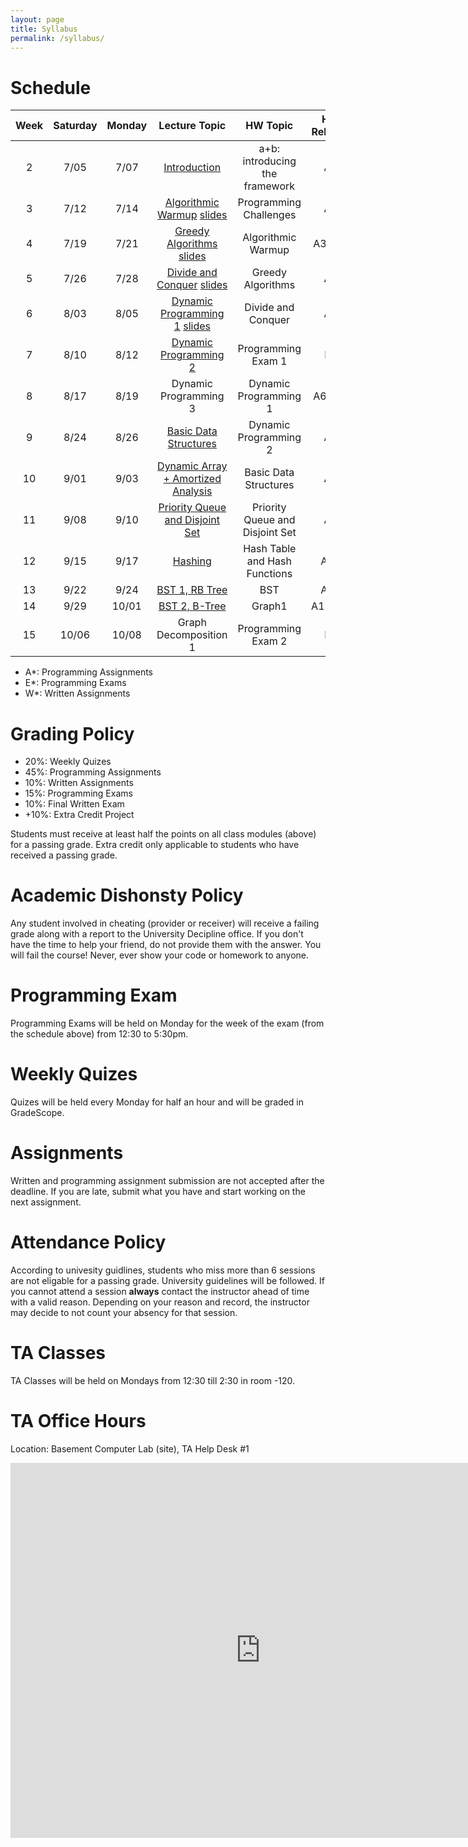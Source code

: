 ```yaml
---
layout: page
title: Syllabus
permalink: /syllabus/
---
```


# Schedule

|Week|Saturday|Monday |    Lecture Topic                  | HW Topic                       |HW Release|   TA1    |    TA2     |Occasion|
|:--:|:------:|:-----:|:---------------------------------:|:------------------------------:|:------:|:----------:|:----------:|--------|
| 2  |  7/05  |  7/07 | [Introduction](https://drive.iust.ac.ir/index.php/s/cAmt9OxowvKMgX0/download?path=%2FCoursera%2F1-AlgorithmToolBox%2FVideos&files=01-Programming_Challenges.zip)                      | a+b: introducing the framework | A1     |  Mirzajani | Hashemi | |
| 3  |  7/12  |  7/14 | [Algorithmic Warmup](https://drive.iust.ac.ir/index.php/s/cAmt9OxowvKMgX0/download?path=%2FCoursera%2F1-AlgorithmToolBox%2FVideos&files=02-Algorithmic_Warmup.zip) [slides](https://drive.iust.ac.ir/index.php/s/cAmt9OxowvKMgX0/download?path=%2FCoursera%2F1-AlgorithmToolBox%2FSlides&files=week2_algorithmic_warmup.zip)               | Programming  Challenges        | A2     |  Sheikhi   | Nobakhtian | |
| 4  |  7/19  |  7/21 | [Greedy Algorithms](https://drive.iust.ac.ir/index.php/s/cAmt9OxowvKMgX0/download?path=%2FCoursera%2F1-AlgorithmToolBox%2FVideos&files=03-Greedy_Algorithms.zip) [slides](https://drive.iust.ac.ir/index.php/s/cAmt9OxowvKMgX0/download?path=%2FCoursera%2F1-AlgorithmToolBox%2FSlides&files=week3_greedy_algorithms.zip)                | Algorithmic Warmup             | A3, W1 |  Hosseini  | Namazi| |
| 5  |  7/26  |  7/28 | [Divide and Conquer](https://drive.iust.ac.ir/index.php/s/cAmt9OxowvKMgX0/download?path=%2FCoursera%2F1-AlgorithmToolBox%2FVideos&files=04-Divide-and-Conquer.zip) [slides](https://drive.iust.ac.ir/index.php/s/cAmt9OxowvKMgX0/download?path=%2FCoursera%2F1-AlgorithmToolBox%2FSlides&files=week4_divide_and_conquer.zip)               | Greedy Algorithms              | A4     |  Zeynolabedin | Rostamkhani | Saturaday Off|
| 6  |  8/03  |  8/05 | [Dynamic Programming 1](https://drive.iust.ac.ir/index.php/s/cAmt9OxowvKMgX0/download?path=%2FCoursera%2F1-AlgorithmToolBox%2FVideos&files=05-Dynamic_Programming_1.zip) [slides](https://drive.iust.ac.ir/index.php/s/cAmt9OxowvKMgX0/download?path=%2FCoursera%2F1-AlgorithmToolBox%2FSlides&files=week5_and_6_dynamic_programming.zip)           | Divide and Conquer             | A5     | Lotfollahi | Nazarzadeh | |
| 7  |  8/10  |  8/12 | [Dynamic Programming 2](https://drive.iust.ac.ir/index.php/s/cAmt9OxowvKMgX0/download?path=%2FCoursera%2F1-AlgorithmToolBox%2FVideos&files=06-Dynamic_Programming_2.zip)             | Programming Exam 1             | E1     |  Mirzajani | Hashemi   | |
| 8  |  8/17  |  8/19 | Dynamic Programming 3             | Dynamic Programming 1          | A6, W2 |  Sheikhi   | Nobakhtian  | |
| 9  |  8/24  |  8/26 | [Basic Data Structures](https://drive.iust.ac.ir/index.php/s/cAmt9OxowvKMgX0/download?path=%2FCoursera%2F2-DataStructures%2FVideos&files=01-1._BASIC_DATA_STRUCTURES.zip)             | Dynamic Programming 2          | A7     |  Hosseini | Namazi     | |
| 10 |  9/01  |  9/03 | [Dynamic Array + Amortized Analysis](https://drive.iust.ac.ir/index.php/s/cAmt9OxowvKMgX0/download?path=%2FCoursera%2F2-DataStructures%2FVideos&files=02-2._DYNAMIC_ARRAYS_AND_AMORTIZED_ANALYSIS.zip)| Basic Data Structures          | A8     |  Zeynolabedin | Rostamkhani     | |
| 11 |  9/08  |  9/10 | [Priority Queue and Disjoint Set](https://drive.iust.ac.ir/index.php/s/cAmt9OxowvKMgX0/download?path=%2FCoursera%2F2-DataStructures%2FVideos&files=03-3.__PRIORITY_QUEUES_AND_DISJOINT_SETS.zip)   | Priority Queue and Disjoint Set| A9     | Lotfollahi | Nazarzadeh  | |
| 12 |  9/15  |  9/17 | [Hashing](https://drive.iust.ac.ir/index.php/s/cAmt9OxowvKMgX0/download?path=%2FCoursera%2F2-DataStructures%2FVideos&files=04-4._HASHING.zip)                           | Hash Table and Hash Functions  | A10    |  Mirzajani | Hashemi  | |
| 13 |  9/22  |  9/24 | [BST 1, RB Tree](https://drive.iust.ac.ir/index.php/s/cAmt9OxowvKMgX0/download?path=%2FCoursera%2F2-DataStructures%2FVideos&files=05-5._BINARY_SEARCH_TREES.zip)                    | BST                            | A11    |  Sheikhi   | Nobakhtian    | |
| 14 |  9/29  | 10/01 | [BST 2, B-Tree](https://drive.iust.ac.ir/index.php/s/cAmt9OxowvKMgX0/download?path=%2FCoursera%2F2-DataStructures%2FVideos&files=06-6._BINARY_SEARCH_TREES_2.zip)                     | Graph1                         | A12,W3 |  Hosseini | Namazi | |
| 15 | 10/06  | 10/08 | Graph Decomposition 1             | Programming Exam 2             | E2     |  Zeynolabedin | Rostamkhani    | |

  * A*: Programming Assignments
  * E*: Programming Exams
  * W*: Written Assignments

# Grading Policy
  * 20%: Weekly Quizes
  * 45%: Programming Assignments
  * 10%: Written Assignments
  * 15%: Programming Exams
  * 10%: Final Written Exam
  * +10%: Extra Credit Project

Students must receive at least half the points on all class modules (above) for a passing grade. Extra credit only applicable to students who have received a passing grade. 

# Academic Dishonsty Policy
Any student involved in cheating (provider or receiver) will receive a failing grade along with a report to the University Decipline office. If you don't have the time to help your friend, do not provide them with the answer. You will fail the course! Never, ever show your code or homework to anyone. 

# Programming Exam
Programming Exams will be held on Monday for the week of the exam (from the schedule above) from 12:30 to 5:30pm.

# Weekly Quizes
Quizes will be held every Monday for half an hour and will be graded in GradeScope. 

# Assignments
Written and programming assignment submission are not accepted after the deadline. If you are late, submit what you have and start working on the next assignment.

# Attendance Policy
According to univesity guidlines, students who miss more than 6 sessions are not eligable for a passing grade. University guidelines will be followed. If you cannot attend a session **always** contact the instructor ahead of time with a valid reason. Depending on your reason and record, the instructor may decide to not count your absency for that session.

# TA Classes
TA Classes will be held on Mondays from 12:30 till 2:30 in room -120.

# TA Office Hours
Location: Basement Computer Lab (site), TA Help Desk #1

<iframe src="https://calendar.google.com/calendar/embed?height=600&amp;wkst=7&amp;bgcolor=%2333B679&amp;ctz=Asia%2FTehran&amp;src=NXBlZzdzYms0ZXFpZXFqZjdlanJiMXFqa2dAZ3JvdXAuY2FsZW5kYXIuZ29vZ2xlLmNvbQ&amp;color=%237986CB&amp;mode=WEEK" style="border-width:0" width="800" height="600" frameborder="0" scrolling="no"></iframe>